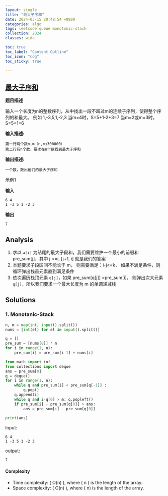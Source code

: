 ```yaml
---
layout: single
title: "最大子序和"
date: 2024-03-15 20:48:54 +0800
categories: algo
tags: leetcode queue monotonic-stack
collection: 2024
classes: wide

toc: true
toc_label: "Content Outline"
toc_icon: "cog"
toc_sticky: true

---
```


## [最大子序和](https://ac.nowcoder.com/acm/contest/1006/D)

**题目描述**                    

输入一个长度为n的整数序列，从中找出一段不超过m的连续子序列，使得整个序列的和最大。
 例如 1,-3,5,1,-2,3
 当m=4时，S=5+1-2+3=7
 当m=2或m=3时，S=5+1=6

**输入描述:**

```
第一行两个数n,m（n,m≤300000）
第二行有n个数，要求在n个数找到最大子序和
```

**输出描述:**

```
一个数，数出他们的最大子序和
```

 示例1                        

**输入**

```
6 4
1 -3 5 1 -2 3
```

**输出**

```
7
```





## Analysis

1. 求以 `a[i]` 为结尾的最大子段和，我们需要维护一个最小的前缀和 pre_sum[j]，其中 j <=i, [j+1, i] 就是我们的答案
2. 本题要求子段区间不能长于 m， 则需要满足：i-j<=k， 如果不满足条件，则循环弹出栈首元素直到满足条件
3. 依次遍历栈顶元素 `q[j]`，如果 pre_sum[q[j]] >pre_sum[i]， 则弹出次大元素 `q[j]`，所以我们要求一个最大长度为 m 的单调递减栈



## Solutions 



### 1. Monotanic-Stack

```py
n, m = map(int, input().split())
nums = [int(el) for el in input().split()]

q = []
pre_sum = [nums[0]] * n
for i in range(1, n):
    pre_sum[i] = pre_sum[i-1] + nums[i]

from math import inf
from collections import deque
ans = pre_sum[0]
q = deque()
for i in range(1, n):
    while q and pre_sum[i] < pre_sum[q[-1]] :
        q.pop()
    q.append(i)    
    while q and i-q[0] > m: q.popleft()
    if pre_sum[i] - pre_sum[q[0]] > ans:
        ans = pre_sum[i] - pre_sum[q[0]]
        
print(ans)
```

Input: 
```shell
6 4
1 -3 5 1 -2 3
```

output:

```shell
7
```

#### Complexity

- Time complexity: ( O(n) ), where ( n ) is the length of the array.
- Space complexity: ( O(n) ), where ( n) is the length of the array.

